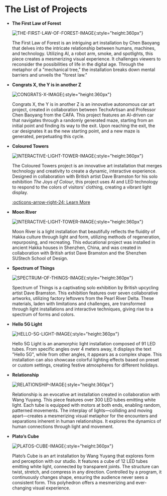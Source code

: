 # The List of Projects

<div class="grid cards" markdown>

-   **The First Law of Forest**

    ![THE-FIRST-LAW-OF-FOREST-IMAGE](projects/pic/the-first-law-of-forest-cover.jpg){:style="height:360px"}

    The First Law of Forest is an intriguing art installation by Chen Baoyang that delves into the intricate relationship between humans, machines, and technology. Utilizing AI, a robot arm, smoke, and spotlights, this piece creates a mesmerizing visual experience. It challenges viewers to reconsider the possibilities of life in the digital age. Through the metaphor of a "mechanical tree," the installation breaks down mental barriers and unveils the "forest law."

    <!-- [:octicons-arrow-right-24: Learn More](projects/the-first-law-of-forest.md) -->

-   **Congrats X, the Y is in another Z**

    ![CONGRATS-X-IMAGE](projects/pic/congrats-x-cover.jpg){:style="height:360px"}

    Congrats X, the Y is in another Z is an innovative autonomous car art project, created in collaboration between TechxArtisan and Professor Chen Baoyang from the CAFA. This project features an AI-driven car that navigates through a randomly generated maze, starting from an initial point and finding its way to the exit. Upon reaching the exit, the car designates it as the new starting point, and a new maze is generated, perpetuating this cycle.

    <!-- [:octicons-arrow-right-24: Learn More](projects/congrats-x.md) -->


-   **Coloured Towers**

    ![INTERACTIVE-LIGHT-TOWER-IMAGE](projects/pic/coloured-towers-cover.jpg){:style="height:360px"}

    The Coloured Towers project is an innovative art installation that merges technology and creativity to create a dynamic, interactive experience. Designed in collaboration with British artist Dave Bramston for his solo exhibition *The Joys of Colour*, this project uses AI and LED technology to respond to the colors of visitors' clothing, creating a vibrant light display.

    [:octicons-arrow-right-24: Learn More](projects/coloured-towers.md)

-   **Moon River**

    ![INTERACTIVE-LIGHT-TOWER-IMAGE](projects/pic/moon-rivier-cover.jpg){:style="height:360px"}

    Moon River is a light installation that beautifully reflects the fluidity of Hakka culture through light and form, utilizing methods of regeneration, repurposing, and recreating. This educational project was installed in ancient Hakka houses in Shenzhen, China, and was created in collaboration with British artist Dave Bramston and the Shenzhen SUStech School of Design.

    <!-- [:octicons-arrow-right-24: Learn More](projects/moon-rivier.md) -->

-   **Spectrum of Things**

    ![SPECTRUM-OF-THINGS-IMAGE](projects/pic/spectrum-of-things-cover.jpg){:style="height:360px"}

    Spectrum of Things is a captivating solo exhibition by British upcycling artist Dave Bramston. This exhibition features over seven collaborative artworks, utilizing factory leftovers from the Pearl River Delta. These materials, laden with limitations and challenges, are transformed through light installations and interactive techniques, giving rise to a spectrum of forms and colors.

    <!-- [:octicons-arrow-right-24: Learn More](projects/spectrum-of-things.md) -->

-   **Hello 5G Light**

    ![HELLO-5G-LIGHT-IMAGE](projects/pic/hello-5g-light-cover.jpeg){:style="height:360px"}

    Hello 5G Light is an anamorphic light installation composed of 91 LED tubes. From specific angles over 4 meters away, it displays the text "Hello 5G", while from other angles, it appears as a complex shape. This installation can also showcase colorful lighting effects based on preset or custom settings, creating festive atmospheres for different holidays.

    <!-- [:octicons-arrow-right-24: Learn More](projects/hello-5g-light.md) -->

-   **Relationship**

    ![RELATIONSHIP-IMAGE](projects/pic/relationship-cover.png){:style="height:360px"}

    Relationship is an evocative art installation created in collaboration with Wang Yuyang. This piece features over 300 LED tubes emitting white light. Each tube is equipped with motors at both ends, enabling random, patterned movements. The interplay of lights—colliding and moving apart—creates a mesmerizing visual metaphor for the encounters and separations inherent in human relationships. It explores the dynamics of human connections through light and movement.

    <!-- [:octicons-arrow-right-24: Learn More](projects/relationship.md) -->

-   **Plato’s Cube**

    ![PLATOS-CUBE-IMAGE](projects/pic/platos-cube-cover.jpg){:style="height:360px"}

    Plato’s Cube is an art installation by Wang Yuyang that explores form and perception with our studio. It features a cube of 12 LED tubes emitting white light, connected by transparent joints. The structure can twist, stretch, and compress in any direction. Controlled by a program, it continuously changes shape, ensuring the audience never sees a consistent form. This polyhedron offers a mesmerizing and ever-changing visual experience.

    <!-- [:octicons-arrow-right-24: Learn More](projects/platos-cube.md) -->

</div>